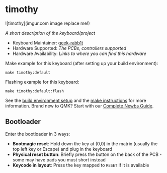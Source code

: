 # timothy

![timothy](imgur.com image replace me!)

*A short description of the keyboard/project*

* Keyboard Maintainer: [geek-rabb1t](https://github.com/geek-rabb1t)
* Hardware Supported: *The PCBs, controllers supported*
* Hardware Availability: *Links to where you can find this hardware*

Make example for this keyboard (after setting up your build environment):

    make timothy:default

Flashing example for this keyboard:

    make timothy:default:flash

See the [build environment setup](https://docs.qmk.fm/#/getting_started_build_tools) and the [make instructions](https://docs.qmk.fm/#/getting_started_make_guide) for more information. Brand new to QMK? Start with our [Complete Newbs Guide](https://docs.qmk.fm/#/newbs).

## Bootloader

Enter the bootloader in 3 ways:

* **Bootmagic reset**: Hold down the key at (0,0) in the matrix (usually the top left key or Escape) and plug in the keyboard
* **Physical reset button**: Briefly press the button on the back of the PCB - some may have pads you must short instead
* **Keycode in layout**: Press the key mapped to `RESET` if it is available
